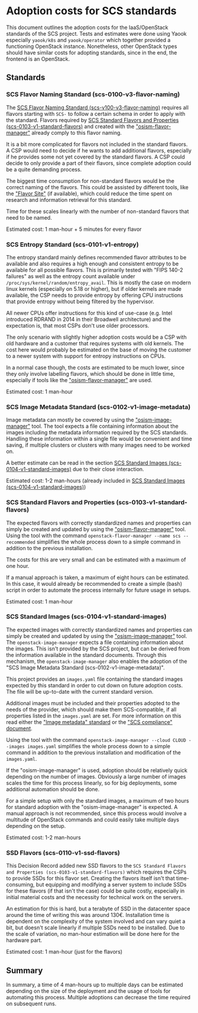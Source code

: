 # Adoption costs for SCS standards

This document outlines the adoption costs for the IaaS/OpenStack standards of the SCS project. Tests and estimates were
done using Yaook especially `yaook/k8s` and `yaook/operator` which together provided a functioning OpenStack instance.
Nonetheless, other OpenStack types should have similar costs for adopting standards, since in the end, the frontend
is an OpenStack.

## Standards

### SCS Flavor Naming Standard (scs-0100-v3-flavor-naming)

The [SCS Flavor Naming Standard (scs-v100-v3-flavor-naming)](https://github.com/SovereignCloudStack/standards/blob/main/Standards/scs-v100-v3-flavor-naming.md)
requires all flavors starting with `SCS-` to follow a certain schema in order to apply with the standard.
Flavors required by [SCS Standard Flavors and Properties (scs-0103-v1-standard-flavors)](#scs-standard-flavors-and-properties-scs-0103-v1-standard-flavors)
and created with the ["osism-flavor-manager"](https://github.com/osism/openstack-flavor-manager) already comply to this flavor naming.

It is a bit more complicated for flavors not included in the standard flavors. A CSP would need to decide if he wants
to add additional flavors, especially if he provides some not yet covered by the standard flavors.
A CSP could decide to only provide a part of their flavors, since complete adoption could be a quite demanding process.

The biggest time consumption for non-standard flavors would be the correct naming of the flavors.
This could be assisted by different tools, like the ["Flavor Site"](https://flavors.scs.community) (if available), which
could reduce the time spent on research and information retrieval for this standard.

Time for these scales linearly with the number of non-standard flavors that need to be named.

Estimated cost: 1 man-hour + 5 minutes for every flavor

### SCS Entropy Standard (scs-0101-v1-entropy)

The entropy standard mainly defines recommended flavor attributes to be available and also requires a high enough and
consistent entropy to be available for all possible flavors. This is primarily tested with "FIPS 140-2 failures" as well
as the entropy count available under `/proc/sys/kernel/random/entropy_avail`.
This is mostly the case on modern linux kernels (especially on 5.18 or higher), but if older kernels are made available,
the CSP needs to provide entropy by offering CPU instructions that provide entropy without being filtered by the hypervisor.

All newer CPUs offer instructions for this kind of use-case (e.g. Intel introduced RDRAND in 2014 in their Broadwell architecture)
and the expectation is, that most CSPs don't use older processors.

The only scenario with slightly higher adoption costs would be a CSP with old hardware and a customer that requires
systems with old kernels. The cost here would probably be estimated on the base of moving the customer to a newer system
with support for entropy instructions on CPUs.

In a normal case though, the costs are estimated to be much lower, since they only involve labelling flavors, which
should be done in little time, especially if tools like the ["osism-flavor-manager"](https://github.com/osism/openstack-flavor-manager) are used.

Estimated cost: 1 man-hour

### SCS Image Metadata Standard (scs-0102-v1-image-metadata)

Image metadata can mostly be covered by using the ["osism-image-manager"](https://github.com/osism/openstack-image-manager) tool.
The tool expects a file containing information about the images including the metadata information required by the
SCS standards. Handling these information within a single file would be convenient and time saving, if multiple clusters
or clusters with many images need to be worked on.

A better estimate can be read in the section [SCS Standard Images (scs-0104-v1-standard-images)](#scs-standard-images-scs-0104-v1-standard-images)
due to their close interaction.

Estimated cost: 1-2 man-hours (already included in [SCS Standard Images (scs-0104-v1-standard-images)](#scs-standard-images-scs-0104-v1-standard-images))

### SCS Standard Flavors and Properties (scs-0103-v1-standard-flavors)

The expected flavors with correctly standardized names and properties can simply be created and updated
by using the ["osism-flavor-manager"](https://github.com/osism/openstack-flavor-manager) tool.
Using the tool with the command `openstack-flavor-manager --name scs --recommended` simplifies the whole process
down to a simple command in addition to the previous installation.

The costs for this are very small and can be estimated with a maximum of one hour.

If a manual approach is taken, a maximum of eight hours can be estimated. In this case, it would already be recommended
to create a simple (bash) script in order to automate the process internally for future usage in setups.

Estimated cost: 1 man-hour

### SCS Standard Images (scs-0104-v1-standard-images)

The expected images with correctly standardized names and properties can simply be created and updated
by using the ["osism-image-manager"](https://github.com/osism/openstack-image-manager) tool.
The `openstack-image-manager` expects a file containing information about the images. This isn't provided by the SCS
project, but can be derived from the information available in the standard documents. Through this mechanism, the
`openstack-image-manager` also enables the adoption of the "SCS Image Metadata Standard (scs-0102-v1-image-metadata)".

This project provides an `images.yaml` file containing the standard images expected by this standard in order to cut
down on future adoption costs. The file will be up-to-date with the current standard version.

Additional images must be included and their properties adopted to the needs of the provider,
which should make them SCS-compatible, if all properties listed in the `images.yaml` are set.
For more information on this read either the ["Image metadata" standard](https://github.com/SovereignCloudStack/standards/blob/main/Standards/scs-0102-v1-image-metadata.md)
or the ["SCS compliance" document](scs-compliance.md).

Using the tool with the command `openstack-image-manager --cloud CLOUD --images images.yaml` simplifies the whole process
down to a simple command in addition to the previous installation and modification of the `images.yaml`.

If the "osism-image-manager" is used, adoption should be relatively quick depending on the number of images.
Obviously a large number of images scales the time for this process linearly, so for big deployments, some additional
automation should be done.

For a simple setup with only the standard images, a maximum of two hours for standard adoption with the "osism-image-manager"
is expected.
A manual approach is not recommended, since this process would involve a multitude of OpenStack commands and could easily
take multiple days depending on the setup.

Estimated cost: 1-2 man-hours

### SSD Flavors (scs-0110-v1-ssd-flavors)

This Decision Record added new SSD flavors to the `SCS Standard Flavors and Properties (scs-0103-v1-standard-flavors)`
which requires the CSPs to provide SSDs for this flavor set. Creating the flavors itself isn't that time-consuming,
but equipping and modifying a server system to include SSDs for these flavors (if that isn't the case) could be quite
costly, especially in initial material costs and the necessity for technical work on the servers.

An estimation for this is hard, but a terabyte of SSD in the datacenter space around the time of writing this was around
130€. Installation time is dependent on the complexity of the system involved and can vary quiet a bit, but doesn't
scale linearly if multiple SSDs need to be installed. Due to the scale of variation, no man-hour estimation will be done
here for the hardware part.

Estimated cost: 1 man-hour (just for the flavors)

## Summary

In summary, a time of 4 man-hours up to multiple days can be estimated depending on the size of the deployment and the
usage of tools for automating this process.
Multiple adoptions can decrease the time required on subsequent runs.
